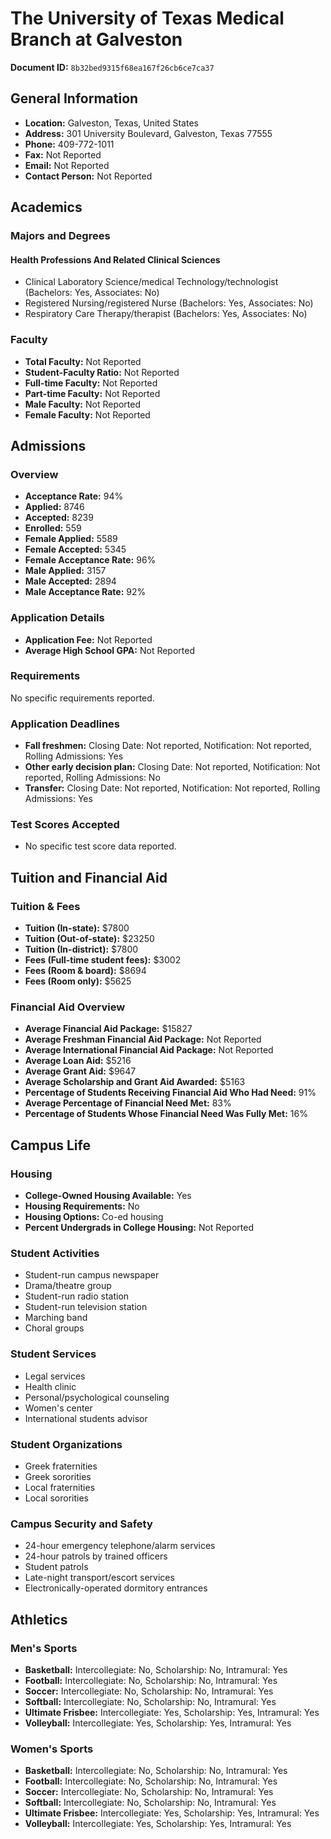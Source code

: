 # The University of Texas Medical Branch at Galveston

**Document ID:** `8b32bed9315f68ea167f26cb6ce7ca37`

## General Information

- **Location:** Galveston, Texas, United States
- **Address:** 301 University Boulevard, Galveston, Texas 77555
- **Phone:** 409-772-1011
- **Fax:** Not Reported
- **Email:** Not Reported
- **Contact Person:** Not Reported

## Academics

### Majors and Degrees

#### Health Professions And Related Clinical Sciences

- Clinical Laboratory Science/medical Technology/technologist (Bachelors: Yes, Associates: No)
- Registered Nursing/registered Nurse (Bachelors: Yes, Associates: No)
- Respiratory Care Therapy/therapist (Bachelors: Yes, Associates: No)

### Faculty

- **Total Faculty:** Not Reported
- **Student-Faculty Ratio:** Not Reported
- **Full-time Faculty:** Not Reported
- **Part-time Faculty:** Not Reported
- **Male Faculty:** Not Reported
- **Female Faculty:** Not Reported

## Admissions

### Overview

- **Acceptance Rate:** 94%
- **Applied:** 8746
- **Accepted:** 8239
- **Enrolled:** 559
- **Female Applied:** 5589
- **Female Accepted:** 5345
- **Female Acceptance Rate:** 96%
- **Male Applied:** 3157
- **Male Accepted:** 2894
- **Male Acceptance Rate:** 92%

### Application Details

- **Application Fee:** Not Reported
- **Average High School GPA:** Not Reported

### Requirements

No specific requirements reported.

### Application Deadlines

- **Fall freshmen:** Closing Date: Not reported, Notification: Not reported, Rolling Admissions: Yes
- **Other early decision plan:** Closing Date: Not reported, Notification: Not reported, Rolling Admissions: No
- **Transfer:** Closing Date: Not reported, Notification: Not reported, Rolling Admissions: Yes

### Test Scores Accepted

- No specific test score data reported.

## Tuition and Financial Aid

### Tuition & Fees

- **Tuition (In-state):** $7800
- **Tuition (Out-of-state):** $23250
- **Tuition (In-district):** $7800
- **Fees (Full-time student fees):** $3002
- **Fees (Room & board):** $8694
- **Fees (Room only):** $5625

### Financial Aid Overview

- **Average Financial Aid Package:** $15827
- **Average Freshman Financial Aid Package:** Not Reported
- **Average International Financial Aid Package:** Not Reported
- **Average Loan Aid:** $5216
- **Average Grant Aid:** $9647
- **Average Scholarship and Grant Aid Awarded:** $5163
- **Percentage of Students Receiving Financial Aid Who Had Need:** 91%
- **Average Percentage of Financial Need Met:** 83%
- **Percentage of Students Whose Financial Need Was Fully Met:** 16%

## Campus Life

### Housing

- **College-Owned Housing Available:** Yes
- **Housing Requirements:** No
- **Housing Options:** Co-ed housing
- **Percent Undergrads in College Housing:** Not Reported

### Student Activities

- Student-run campus newspaper
- Drama/theatre group
- Student-run radio station
- Student-run television station
- Marching band
- Choral groups

### Student Services

- Legal services
- Health clinic
- Personal/psychological counseling
- Women's center
- International students advisor

### Student Organizations

- Greek fraternities
- Greek sororities
- Local fraternities
- Local sororities

### Campus Security and Safety

- 24-hour emergency telephone/alarm services
- 24-hour patrols by trained officers
- Student patrols
- Late-night transport/escort services
- Electronically-operated dormitory entrances

## Athletics

### Men's Sports

- **Basketball:** Intercollegiate: No, Scholarship: No, Intramural: Yes
- **Football:** Intercollegiate: No, Scholarship: No, Intramural: Yes
- **Soccer:** Intercollegiate: No, Scholarship: No, Intramural: Yes
- **Softball:** Intercollegiate: No, Scholarship: No, Intramural: Yes
- **Ultimate Frisbee:** Intercollegiate: Yes, Scholarship: Yes, Intramural: Yes
- **Volleyball:** Intercollegiate: Yes, Scholarship: Yes, Intramural: Yes

### Women's Sports

- **Basketball:** Intercollegiate: No, Scholarship: No, Intramural: Yes
- **Football:** Intercollegiate: No, Scholarship: No, Intramural: Yes
- **Soccer:** Intercollegiate: No, Scholarship: No, Intramural: Yes
- **Softball:** Intercollegiate: No, Scholarship: No, Intramural: Yes
- **Ultimate Frisbee:** Intercollegiate: Yes, Scholarship: Yes, Intramural: Yes
- **Volleyball:** Intercollegiate: Yes, Scholarship: Yes, Intramural: Yes
